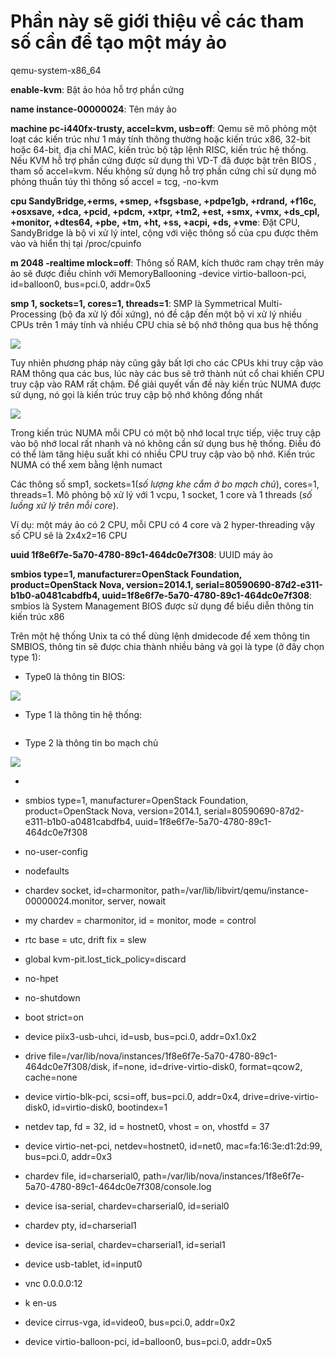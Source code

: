 # Phần này sẽ giới thiệu về các tham số cần để tạo một máy ảo



qemu-system-x86_64  

**enable-kvm**: Bật ảo hóa hỗ trợ phần cứng

**name instance-00000024**: Tên máy ảo

**machine pc-i440fx-trusty, accel=kvm, usb=off**: Qemu sẽ mô phỏng một loạt các kiến trúc như 1 máy tính thông thường hoặc kiến trúc x86, 32-bit hoặc 64-bit, địa chỉ MAC, kiến trúc bộ tập lệnh RISC, kiến trúc hệ thống. Nếu KVM hỗ trợ phần cứng được sử dụng thì VD-T đã được bật trên BIOS , tham số accel=kvm. Nếu không sử dụng hỗ trợ phần cứng chỉ sử dụng mô phỏng thuần túy thì thông số accel = tcg, -no-kvm

**cpu SandyBridge,+erms, +smep, +fsgsbase, +pdpe1gb, +rdrand, +f16c, +osxsave, +dca, +pcid, +pdcm, +xtpr, +tm2, +est, +smx, +vmx, +ds_cpl, +monitor, +dtes64, +pbe, +tm, +ht, +ss, +acpi, +ds, +vme**: Đặt CPU, SandyBridge là bộ vi xử lý intel, cộng với việc thông số của cpu được thêm vào và hiển thị tại /proc/cpuinfo

**m 2048 -realtime mlock=off**: Thông số RAM, kích thước ram chạy trên máy ảo sẽ được điều chỉnh với MemoryBallooning -device virtio-balloon-pci, id=balloon0, bus=pci.0, addr=0x5

**smp 1, sockets=1, cores=1, threads=1**: SMP là Symmetrical Multi-Processing (bộ đa xử lý đối xứng), nó đề cập đến một bộ vi xử lý nhiều CPUs trên 1 máy tính và nhiều CPU chia sẻ bộ nhớ thông qua bus hệ thống

<img src="https://i.imgur.com/dfxsm3o.jpg">

Tuy nhiên phương pháp này cũng gây bất lợi cho các CPUs khi truy cập vào RAM thông qua các bus, lúc này các bus sẽ trở thành nút cổ chai khiến CPU truy cập vào RAM rất chậm. Để giải quyết vấn đề này kiến trúc NUMA được sử dụng, nó gọi là kiến trúc truy cập bộ nhớ không đồng nhất

<img src="https://i.imgur.com/EnPcFfo.jpg">

Trong kiến trúc NUMA mỗi CPU có một bộ nhớ local trực tiếp, việc truy cập vào bộ nhớ local rất nhanh và nó không cần sử dụng bus hệ thống. Điều đó có thể làm tăng hiệu suất khi có nhiều CPU truy cập vào bộ nhớ. Kiến trúc NUMA có thể xem bằng lệnh numact

Các thông số smp1, sockets=1(*số lượng khe cắm ở bo mạch chủ*), cores=1, threads=1. Mô phỏng bộ xử lý với 1 vcpu, 1 socket, 1 core và 1 threads (*số luồng xử lý trên mỗi core*).

Ví dụ: một máy ảo có 2 CPU, mỗi CPU có 4 core và 2 hyper-threading vậy số CPU sẽ là 2x4x2=16 CPU

**uuid 1f8e6f7e-5a70-4780-89c1-464dc0e7f308**: UUID máy ảo

**smbios type=1, manufacturer=OpenStack Foundation, product=OpenStack Nova, version=2014.1, serial=80590690-87d2-e311-b1b0-a0481cabdfb4, uuid=1f8e6f7e-5a70-4780-89c1-464dc0e7f308**: smbios là System Management BIOS được sử dụng để biểu diễn thông tin kiến trúc x86

Trên một hệ thống Unix ta có thể dùng lệnh dmidecode để xem thông tin SMBIOS, thông tin sẽ được chia thành nhiều bảng và gọi là type (ở đây chọn type 1):

- Type0 là thông tin BIOS:
<img src="https://i.imgur.com/qUJaAfp.jpg">

- Type 1 là thông tin hệ thống:
<img sr="https://i.imgur.com/3Yo2xDJ.jpg">

- Type 2 là thông tin bo mạch chủ
<img src="https://i.imgur.com/c3Op5VB.jpg">




- 

- smbios type=1, manufacturer=OpenStack Foundation, product=OpenStack Nova, version=2014.1, serial=80590690-87d2-e311-b1b0-a0481cabdfb4, uuid=1f8e6f7e-5a70-4780-89c1-464dc0e7f308

- no-user-config

- nodefaults

- chardev socket, id=charmonitor, path=/var/lib/libvirt/qemu/instance-00000024.monitor, server, nowait

- my chardev = charmonitor, id = monitor, mode = control

- rtc base = utc, drift fix = slew

- global kvm-pit.lost_tick_policy=discard

- no-hpet

- no-shutdown

- boot strict=on

- device piix3-usb-uhci, id=usb, bus=pci.0, addr=0x1.0x2

- drive file=/var/lib/nova/instances/1f8e6f7e-5a70-4780-89c1-464dc0e7f308/disk, if=none, id=drive-virtio-disk0, format=qcow2, cache=none

- device virtio-blk-pci, scsi=off, bus=pci.0, addr=0x4, drive=drive-virtio-disk0, id=virtio-disk0, bootindex=1

- netdev tap, fd = 32, id = hostnet0, vhost = on, vhostfd = 37

- device virtio-net-pci, netdev=hostnet0, id=net0, mac=fa:16:3e:d1:2d:99, bus=pci.0, addr=0x3

- chardev file, id=charserial0, path=/var/lib/nova/instances/1f8e6f7e-5a70-4780-89c1-464dc0e7f308/console.log

- device isa-serial, chardev=charserial0, id=serial0

- chardev pty, id=charserial1

- device isa-serial, chardev=charserial1, id=serial1

- device usb-tablet, id=input0

- vnc 0.0.0.0:12

- k en-us

- device cirrus-vga, id=video0, bus=pci.0, addr=0x2

- device virtio-balloon-pci, id=balloon0, bus=pci.0, addr=0x5
